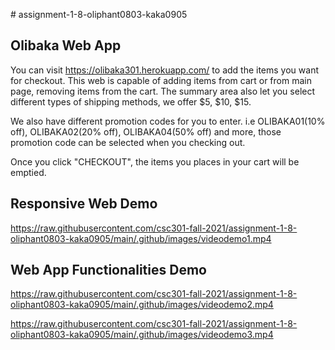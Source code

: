 ﻿﻿# assignment-1-8-oliphant0803-kaka0905

## Olibaka Web App
You can visit https://olibaka301.herokuapp.com/ to add the items you want for checkout. This web is capable of adding items from cart or from main page, removing items from the cart. The summary area also let you select different types of shipping methods, we offer $5, $10, $15. 

We also have different promotion codes for you to enter. i.e OLIBAKA01(10% off), OLIBAKA02(20% off), OLIBAKA04(50% off) and more, those promotion code can be selected when you checking out.

Once you click "CHECKOUT",  the items you places in your cart will be emptied.

## Responsive Web Demo

https://raw.githubusercontent.com/csc301-fall-2021/assignment-1-8-oliphant0803-kaka0905/main/.github/images/videodemo1.mp4
## Web App Functionalities Demo
https://raw.githubusercontent.com/csc301-fall-2021/assignment-1-8-oliphant0803-kaka0905/main/.github/images/videodemo2.mp4

https://raw.githubusercontent.com/csc301-fall-2021/assignment-1-8-oliphant0803-kaka0905/main/.github/images/videodemo3.mp4